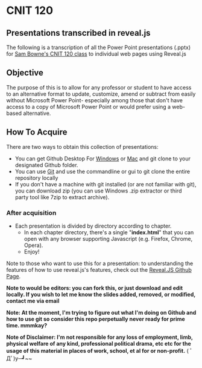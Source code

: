 # CNIT 120
## Presentations transcribed in reveal.js

The following is a transcription of all the Power Point presentations (.pptx) for [Sam Bowne's CNIT 120 class](https://samsclass.info/120/120_S16.shtml) to individual web pages using Reveal.js

## Objective
The purpose of this is to allow for any professor or student to have access to an alternative format to update, customize, amend or subtract from easily without Microsoft Power Point- especially among those that don't have access to a copy of Microsoft Power Point or would prefer using a web-based alternative.

## How To Acquire
There are two ways to obtain this collection of presentations:

* You can get Github Desktop For [Windows](https://desktop.github.com) or [Mac](https://desktop.github.com/#) and git clone to your designated Github folder.
* You can use [Git](https://git-scm.com/downloads) and use the commandline or gui to git clone the entire repository locally
* If you don't have a machine with git installed (or are not familiar with git), you can download zip (you can use Windows .zip extractor or third party tool like 7zip to extract archive).

### After acquisition
* Each presentation is divided by directory according to chapter.
    - In each chapter directory, there's a single "**index.html**" that you can open with any browser supporting Javascript (e.g. Firefox, Chrome, Opera).
    - Enjoy!

Note to those who want to use this for a presentation: to understanding the features of how to use reveal.js's features, check out the [Reveal.JS Github Page](https://github.com/hakimel/reveal.js/).


**Note to would be editors: you can fork this, or just download and edit locally. If you wish to let me know the slides added, removed, or modified, contact me via email**

**Note: At the moment, I'm trying to figure out what I'm doing on Github and how to use git so consider this repo perpetually never ready for prime time. mmmkay?**

**Note of Disclaimer: I'm not responsible for any loss of employment, limb, physical welfare of any kind, professional political drama, etc etc for the usage of this material in places of work, school, et al for or non-profit.** ( ﾟДﾟ)y─┛~~
